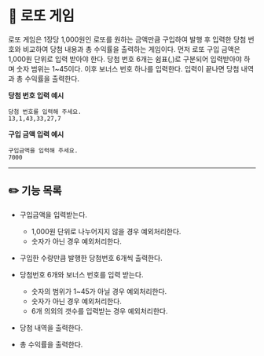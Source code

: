 # 🎰 로또 게임

로또 게임은 1장당 1,000원인 로또를 원하는 금액만큼 구입하여 발행 후 입력한 당첨 번호와 비교하여 당첨 내용과 총 수익률을 출력하는 게임이다.
먼저 로또 구입 금액은 1,000원 단위로 입력 받아야 한다. 당첨 번호 6개는 쉼표(,)로 구분되어 입력받아야 하며 숫자 범위는 1~45이다.
이후 보너스 번호 하나를 입력한다. 입력이 끝나면 당첨 내역과 총 수익률을 출력한다.

**당첨 번호 입력 예시**
```
당첨 번호를 입력해 주세요.
13,1,43,33,27,7
```

**구입 금액 입력 예시**
```
구입금액을 입력해 주세요.
7000
```

***

## ✏️ 기능 목록

* 구입금액을 입력받는다.
    * 1,000원 단위로 나누어지지 않을 경우 예외처리한다.
    * 숫자가 아닌 경우 예외처리한다.
  

* 구입한 수량만큼 발행한 당첨번호 6개씩 출력한다.


* 당첨번호 6개와 보너스 번호를 입력 받는다.
    * 숫자의 범위가 1~45가 아닐 경우 예외처리한다.
    * 숫자가 아닌 경우 예외처리한다.
    * 6개 의외의 갯수를 입력받는 경우 예외처리한다.


* 당첨 내역을 출력한다.


* 총 수익률을 출력한다.